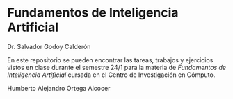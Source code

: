 # Fundamentos de Inteligencia Artificial

Dr. Salvador Godoy Calderón

En este repositorio se pueden encontrar las tareas, trabajos y ejercicios
vistos en clase durante el semestre 24/1 para la materia de _Fundamentos de
Inteligencia Artificial_ cursada en el Centro de Investigación en Cómputo.

Humberto Alejandro Ortega Alcocer
